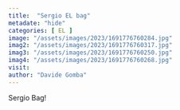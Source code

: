 ```yaml
---
title:  "Sergio EL bag"
metadate: "hide"
categories: [ EL ]
image: "/assets/images/2023/1691776760284.jpg"
imag2: "/assets/images/2023/1691776760317.jpg"
imag3: "/assets/images/2023/1691776760250.jpg"
imag4: "/assets/images/2023/1691776760268.jpg"
visit:
author: "Davide Gomba"
---
```


Sergio Bag!